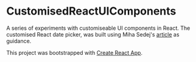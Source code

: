 # CustomisedReactUIComponents

A series of experiments with customiseable UI components in React. The customised React date picker, was built using Miha Sedej's [article](https://medium.com/front-end-weekly/create-a-custom-react-date-picker-in-10-minutes-82fa19775f66) as guidance.

This project was bootstrapped with [Create React App](https://github.com/facebook/create-react-app).
